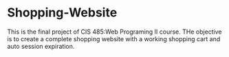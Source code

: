 # Shopping-Website
This is the final project of CIS 485:Web Programing II course. THe objective is to create a complete shopping website with a working shopping cart and auto session expiration.
